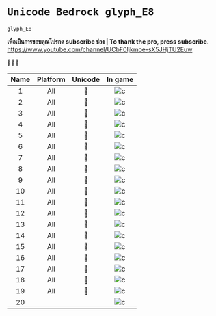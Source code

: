 # **`Unicode Bedrock glyph_E8`**
`glyph_E8`

**เพื่อเป็นการขอบคุณโปรกด subscribe ช่อง | To thank the pro, press subscribe.**
<br>
https://www.youtube.com/channel/UCbF0Ijkmoe-sX5JHjTU2Euw
<br>



|               Name               |   Platform   | Unicode   |                     In game                    |
|:--------------------------------:|:------------:|:---------:|:----------------------------------------------:|
|              1                   |     All      |         |![c]()|
|              2                   |     All      |         |![c]()|
|              3                   |     All      |         |![c]()|
|              4                   |     All      |         |![c]()|
|              5                   |     All      |         |![c]()|
|              6                   |     All      |         |![c]()|
|              7                   |     All      |         |![c]()|
|              8                   |     All      |         |![c]()|
|              9                   |     All      |         |![c]()|
|              10                  |     All      |         |![c]()|
|              11                  |     All      |         |![c]()|
|              12                  |     All      |         |![c]()|
|              13                  |     All      |         |![c]()|
|              14                  |     All      |         |![c]()|
|              15                  |     All      |         |![c]()|
|              16                  |     All      |         |![c]()|
|              17                  |     All      |         |![c]()|
|              18                  |     All      |         |![c]()|
|              19                  |     All      |         |![c]()|
|              20                  |              |          |![c]()|

